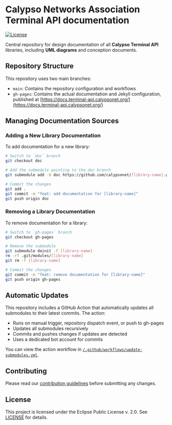 # Calypso Networks Association Terminal API documentation

[![License](https://img.shields.io/badge/License-EPL_2.0-red.svg)](https://opensource.org/licenses/EPL-2.0)

Central repository for design documentation of all **Calypso Terminal API** libraries, including **UML diagrams** and conception documents.

## Repository Structure

This repository uses two main branches:
- `main`: Contains the repository configuration and workflows
- `gh-pages`: Contains the actual documentation and Jekyll configuration, published at [https://docs.terminal-api.calypsonet.org/](https://docs.terminal-api.calypsonet.org/)

## Managing Documentation Sources

### Adding a New Library Documentation

To add documentation for a new library:

```bash
# Switch to `doc` branch
git checkout doc

# Add the submodule pointing to the doc branch
git submodule add -b doc https://github.com/calypsonet/[library-name].git [library-name]

# Commit the changes
git add .
git commit -m "feat: add documentation for [library-name]"
git push origin doc
```

### Removing a Library Documentation

To remove documentation for a library:

```bash
# Switch to `gh-pages` branch
git checkout gh-pages

# Remove the submodule
git submodule deinit -f [library-name]
rm -rf .git/modules/[library-name]
git rm -f [library-name]

# Commit the changes
git commit -m "feat: remove documentation for [library-name]"
git push origin gh-pages
```

## Automatic Updates

This repository includes a GitHub Action that automatically updates all submodules to their latest commits. The action:

- Runs on manual trigger, repository dispatch event, or push to gh-pages
- Updates all submodules recursively
- Commits and pushes changes if updates are detected
- Uses a dedicated bot account for commits

You can view the action workflow in [`/.github/workflows/update-submodules.yml`](https://github.com/calypsonet/terminal-api-doc/blob/main/.github/workflows/update-submodules.yml).

## Contributing

Please read our [contribution guidelines](https://terminal-api.calypsonet.org/community/contributing/) before submitting any changes.

## License

This project is licensed under the Eclipse Public License v. 2.0. See [LICENSE](LICENSE) for details.